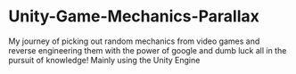# Unity-Game-Mechanics-Parallax
My journey of picking out random mechanics from video games and reverse engineering them with the power of google and dumb luck all in the pursuit of knowledge! Mainly using the Unity Engine 
